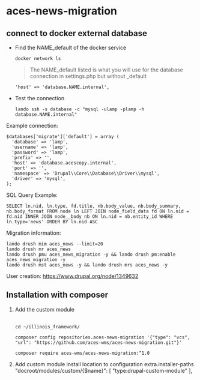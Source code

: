 # aces-news-migration

## connect to docker external database
- Find the NAME_default of the docker service

      docker network ls
     > The NAME_default listed is what you will use for the database connection in settings.php but without _default

      'host' => 'database.NAME.internal',
- Test the connection

      lando ssh -s database -c "mysql -ulamp -plamp -h database.NAME.internal"

Example connection:

    $databases['migrate']['default'] = array (
      'database' => 'lamp',
      'username' => 'lamp',
      'password' => 'lamp',
      'prefix' => '',
      'host' => 'database.acescopy.internal',
      'port' => '',
      'namespace' => 'Drupal\\Core\\Database\\Driver\\mysql',
      'driver' => 'mysql',
    );

SQL Query Example:

    SELECT ln.nid, ln.type, fd.title, nb.body_value, nb.body_summary, nb.body_format FROM node ln LEFT JOIN node_field_data fd ON ln.nid = fd.nid INNER JOIN node__body nb ON ln.nid = nb.entity_id WHERE ln.type='news' ORDER BY ln.nid ASC

Migration information:

    lando drush mim aces_news --limit=20
    lando drush mr aces_news
    lando drush pmu aces_news_migration -y && lando drush pm:enable aces_news_migration -y
    lando drush mst aces_news -y && lando drush mrs aces_news -y

User creation:
https://www.drupal.org/node/1349632

## Installation with composer
<ol>
<li>Add the custom module</li><br/>
      
```
cd ~/illinois_framework/

composer config repositories.aces-news-migration '{"type": "vcs", "url": "https://github.com/aces-wms/aces-news-migration.git"}'
    
composer require aces-wms/aces-news-migration:^1.0

```
<li>Add custom module install location to configuration extra.installer-paths</li>
"docroot/modules/custom/{$name}": [
      "type:drupal-custom-module"
 ],

